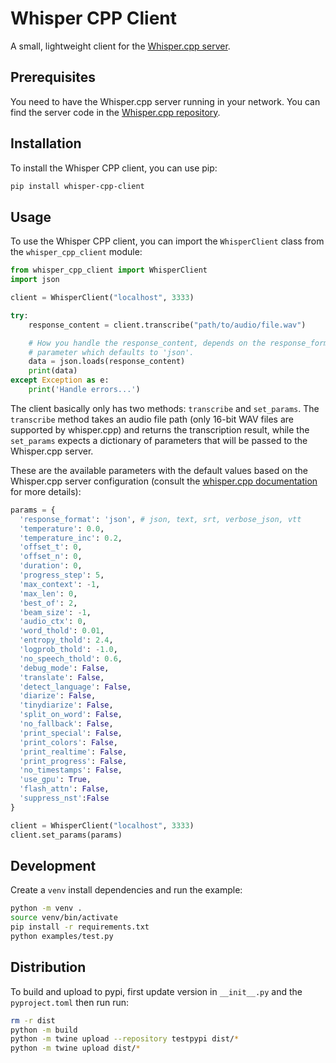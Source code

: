 # Whisper CPP Client
A small, lightweight client for the [Whisper.cpp server]().


## Prerequisites
You need to have the Whisper.cpp server running in your network. You can find the server code in the [Whisper.cpp repository](https://github.com/ggerganov/whisper.cpp/tree/master/examples/server).

## Installation
To install the Whisper CPP client, you can use pip:
```bash
pip install whisper-cpp-client
```

## Usage
To use the Whisper CPP client, you can import the `WhisperClient` class from the `whisper_cpp_client` module:

```python
from whisper_cpp_client import WhisperClient
import json

client = WhisperClient("localhost", 3333)

try:
    response_content = client.transcribe("path/to/audio/file.wav")

    # How you handle the response_content, depends on the response_format
    # parameter which defaults to 'json'.
    data = json.loads(response_content)
    print(data)
except Exception as e:
    print('Handle errors...')
```

The client basically only has two methods: `transcribe` and `set_params`. The `transcribe` method takes an audio file path (only 16-bit WAV files are supported by whisper.cpp) and returns the transcription result, while the `set_params` expects a dictionary of parameters that will be passed to the Whisper.cpp server.


These are the available parameters with the default values based on the Whisper.cpp server configuration (consult the [whisper.cpp documentation](https://github.com/ggerganov/whisper.cpp/tree/master) for more details):

```python
params = {
  'response_format': 'json', # json, text, srt, verbose_json, vtt
  'temperature': 0.0,
  'temperature_inc': 0.2,
  'offset_t': 0,
  'offset_n': 0,
  'duration': 0,
  'progress_step': 5,
  'max_context': -1,
  'max_len': 0,
  'best_of': 2,
  'beam_size': -1,
  'audio_ctx': 0,
  'word_thold': 0.01,
  'entropy_thold': 2.4,
  'logprob_thold': -1.0,
  'no_speech_thold': 0.6,
  'debug_mode': False,
  'translate': False,
  'detect_language': False,
  'diarize': False,
  'tinydiarize': False,
  'split_on_word': False,
  'no_fallback': False,
  'print_special': False,
  'print_colors': False,
  'print_realtime': False,
  'print_progress': False,
  'no_timestamps': False,
  'use_gpu': True,
  'flash_attn': False,
  'suppress_nst':False
}

client = WhisperClient("localhost", 3333)
client.set_params(params)
```


## Development
Create a `venv` install dependencies and run the example:

```bash
python -m venv .
source venv/bin/activate
pip install -r requirements.txt
python examples/test.py
```

## Distribution
To build and upload to pypi, first update version in `__init__.py` and the `pyproject.toml` then run run:

```bash
rm -r dist
python -m build
python -m twine upload --repository testpypi dist/*
python -m twine upload dist/*
```